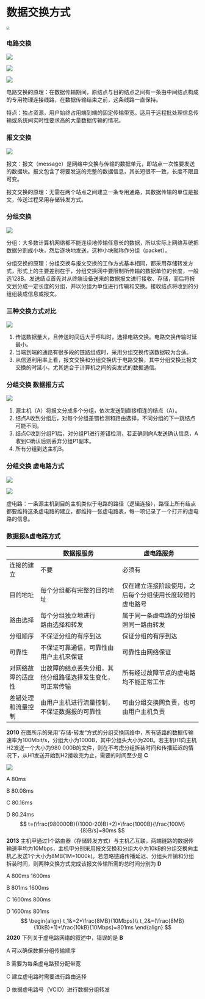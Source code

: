 # 数据交换方式

<img src="1.png" style="zoom: 50%;" />

### 电路交换

![](2.png)

![](3.png)

![](4.png)

电路交换的原理：在数据传输期间，原结点与目的结点之间有一条由中间结点构成的专用物理连接线路，在数据传输结束之前，这条线路一直保持。

特点：独占资源，用户始终占用端到端的固定传输带宽。适用于远程批处理信息传输或系统间实时性要求高的大量数据传输的情况。

### 报文交换

![](5.png)

报文：报文（message）是网络中交换与传输的数据单元，即站点一次性要发送的数据块。报文包含了将要发送的完整的数据信息，其长短很不一致，长度不限且可变。

报文交换的原理：无需在两个站点之间建立一条专用通路，其数据传输的单位是报文，传送过程采用存储转发方式。

### 分组交换

![](6.png)

分组：大多数计算机网络都不能连续地传输任意长的数据，所以实际上网络系统把数据分割成小块，然后逐块地发送，这种小块就称作分组（packet）。

分组交换的原理：分组交换与报文交换的工作方式基本相同，都采用存储转发方式，形式上的主要差别在于，分组交换网中要限制所传输的数据单位的长度，一般选128B。发送结点首先对从终端设备送来的数据报文进行接收、存储，而后将报文划分成一定长度的分组，并以分组为单位进行传输和交换。接收结点将收到的分组组装成信息或报文。

### 三种交换方式对比

![](7.png)

1. 传送数据量大，且传送时间远大于呼叫时，选择电路交换。电路交换传输时延最小。
2. 当端到端的通路有很多段的链路组成时，采用分组交换传送数据较为合适。
3. 从信道利用率上看，报文交换和分组交换优于电路交换，其中分组交换比报文交换的时延小，尤其适合于计算机之间的突发式的数据通信。

### 分组交换 数据报方式

![](8.png)

1. 源主机（A）将报文分成多个分组，依次发送到直接相连的结点（A）。
2. 结点A收到分组后，对每个分组差错检测和路由选择，不同分组的下一跳结点可能不同。
3. 结点C收到分组P1后，对分组P1进行差错检测，若正确则向A发送确认信息，A收到C确认后则丢弃分组P1副本。
4. 所有分组到达主机B。

### 分组交换 虚电路方式

![](9.png)

![](10.png)

虚电路：一条源主机到目的主机类似于电路的路径（逻辑连接），路径上所有结点都要维持这条虚电路的建立，都维持一张虚电路表，每一项记录了一个打开的虚电路的信息。

### 数据报&虚电路方式

|                    | 数据报服务                                                 | 虚电路服务                                               |
| ------------------ | ---------------------------------------------------------- | -------------------------------------------------------- |
| 连接的建立         | 不要                                                       | 必须有                                                   |
| 目的地址           | 每个分组都有完整的目的地址                                 | 仅在建立连接阶段使用，之后每个分组使用长度较短的虚电路号 |
| 路由选择           | 每个分组独立地进行<br />路由选择和转发                     | 属于同一条虚电路的分组按照同一路由转发                   |
| 分组顺序           | 不保证分组的有序到达                                       | 保证分组的有序到达                                       |
| 可靠性             | 不保证可靠通信，可靠性由用户主机来保证                     | 可靠性由网络保证                                         |
| 对网络故障的适应性 | 出故障的结点丢失分组，其他分组路径选择发生变化，可正常传输 | 所有经过故障节点的虚电路均不能正常工作                   |
| 差错处理和流量控制 | 由用户主机进行流量控制，不保证数据报的可靠性               | 可由分组交换网负责，也可由用户主机负责                   |

**2010** 在图所示的采用”存储-转发“方式的分组交换网络中，所有链路的数据传输速率为100Mbit/s，分组大小为1000B，其中分组头大小为20B。若主机H1向主机H2发送一个大小为980 000B的文件，则在不考虑分组拆装时间和传播延迟的情况下，从H1发送开始到H2接收完为止，需要的时间至少是 **C**

![](11.png)

A 80ms

B 80.08ms

C 80.16ms

D 80.24ms
$$
t=(\frac{980000B}{(1000-20)B}+2)*\frac{1000B}{\frac{100M}{8}B/s}=80ms
$$
**2013** 主机甲通过1个路由器（存储转发方式）与主机乙互联，两端链路的数据传输速率均为10Mbps，主机甲分别采用报文交换和分组大小为10kB的分组交换向主机乙发送1个大小为8MB(1M=1000k)。若忽略链路传播延迟、分组头开销和分组拆装时间，则两种交换方式完成该报文传输所需的总时间分别为 **D**

A 800ms 1600ms

B 801ms 1600ms

C 1600ms 800ms

D 1600ms 801ms
$$
\begin{align}
t_1&=2*\frac{8MB}{10Mbps}\\
t_2&=(\frac{8MB}{10kB}+1)*\frac{10kB}{10Mbps}=801ms
\end{align}
$$
**2020** 下列关于虚电路网络的叙述中，错误的是 **B**

A 可以确保数据分组传输顺序

B 需要为每条虚电路预分配带宽

C 建立虚电路时需要进行路由选择

D 依据虚电路号（VCID）进行数据分组转发